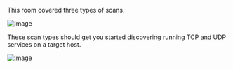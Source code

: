 This room covered three types of scans.

![image](https://github.com/Taukir1515/Nmap/assets/65533124/59447eea-9572-47c6-ae85-f4a1fc76820b)



These scan types should get you started discovering running TCP and UDP services on a target host.

![image](https://github.com/Taukir1515/Nmap/assets/65533124/200bcd7f-4596-4652-bd47-4221d0dd0990)
